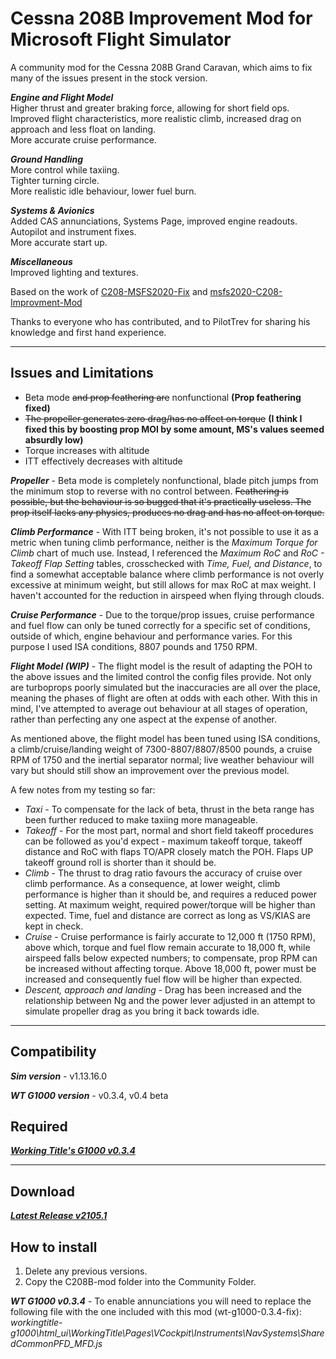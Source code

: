 # Cessna 208B Improvement Mod for Microsoft Flight Simulator

A community mod for the Cessna 208B Grand Caravan, which aims to fix many of the issues present in the stock version.

***Engine and Flight Model***  
Higher thrust and greater braking force, allowing for short field ops.  
Improved flight characteristics, more realistic climb, increased drag on approach and less float on landing.  
More accurate cruise performance.

***Ground Handling***    
More control while taxiing.  
Tighter turning circle.  
More realistic idle behaviour, lower fuel burn.

***Systems & Avionics***  
Added CAS annunciations, Systems Page, improved engine readouts.   
Autopilot and instrument fixes.  
More accurate start up.

***Miscellaneous***  
Improved lighting and textures.

Based on the work of [C208-MSFS2020-Fix](https://github.com/Exp232/C208-MSFS2020-Fix) and [msfs2020-C208-Improvment-Mod](https://github.com/SheepCreativeSoftware/msfs2020-C208-Improvment-Mod)

Thanks to everyone who has contributed, and to PilotTrev for sharing his knowledge and first hand experience.

----

## Issues and Limitations

- Beta mode ~~and prop feathering are~~ nonfunctional **(Prop feathering fixed)**
- ~~The propeller generates zero drag/has no affect on torque~~ **(I think I fixed this by boosting prop MOI by some amount, MS's values seemed absurdly low)**
- Torque increases with altitude
- ITT effectively decreases with altitude

***Propeller*** - Beta mode is completely nonfunctional, blade pitch jumps from the minimum stop to reverse with no control between.  ~~Feathering is possible, but the behaviour is so bugged that it's practically useless. The prop itself lacks any physics, produces no drag and has no affect on torque.~~

***Climb Performance*** - With ITT being broken, it's not possible to use it as a metric when tuning climb performance, neither is the *Maximum Torque for Climb* chart of much use. Instead, I referenced the *Maximum RoC* and *RoC - Takeoff Flap Setting* tables, crosschecked with *Time, Fuel, and Distance*, to find a somewhat acceptable balance where climb performance is not overly excessive at minimum weight, but still allows for max RoC at max weight. I haven't accounted for the reduction in airspeed when flying through clouds.

***Cruise Performance*** - Due to the torque/prop issues, cruise performance and fuel flow can only be tuned correctly for a specific set of conditions, outside of which, engine behaviour and performance varies. For this purpose I used ISA conditions, 8807 pounds and 1750 RPM.

***Flight Model (WIP)*** - The flight model is the result of adapting the POH to the above issues and the limited control the config files provide. Not only are turboprops poorly simulated but the inaccuracies are all over the place, meaning the phases of flight are often at odds with each other. With this in mind, I've attempted to average out behaviour at all stages of operation, rather than perfecting any one aspect at the expense of another.

As mentioned above, the flight model has been tuned using ISA conditions, a climb/cruise/landing weight of 7300-8807/8807/8500 pounds, a cruise RPM of 1750 and the inertial separator normal; live weather behaviour will vary but should still show an improvement over the previous model.

A few notes from my testing so far:

- *Taxi* -  To compensate for the lack of beta, thrust in the beta range has been further reduced to make taxiing more manageable.
- *Takeoff* - For the most part, normal and short field takeoff procedures can be followed as you'd expect - maximum takeoff torque, takeoff distance and RoC with flaps TO/APR closely match the POH. Flaps UP takeoff ground roll is shorter than it should be.
- *Climb* - The thrust to drag ratio favours the accuracy of cruise over climb performance. As a consequence, at lower weight, climb performance is higher than it should be, and requires a reduced power setting. At maximum weight, required power/torque will be higher than expected. Time, fuel and distance are correct as long as VS/KIAS are kept in check.
- *Cruise* - Cruise performance is fairly accurate to 12,000 ft (1750 RPM), above which, torque and fuel flow remain accurate to 18,000 ft, while airspeed falls below expected numbers; to compensate, prop RPM can be increased without affecting torque. Above 18,000 ft, power must be increased and consequently fuel flow will be higher than expected.
- *Descent, approach and landing* - Drag has been increased and the relationship between Ng and the power lever adjusted in an attempt to simulate propeller drag as you bring it back towards idle.

----

## Compatibility

***Sim version*** - v1.13.16.0

***WT G1000 version*** - v0.3.4, v0.4 beta

## Required

***[Working Title's G1000 v0.3.4](https://github.com/Working-Title-MSFS-Mods/fspackages/releases/tag/g1000-v0.3.4)***


----

## Download

***[Latest Release v2105.1](https://github.com/AlisterBrenton/C208B-mod/releases/tag/v2105.1)***

## How to install

1. Delete any previous versions.
2. Copy the C208B-mod folder into the Community Folder.

***WT G1000 v0.3.4*** - To enable annunciations you will need to replace the following file with the one included with this mod (wt-g1000-0.3.4-fix):
*workingtitle-g1000\html_ui\WorkingTitle\Pages\VCockpit\Instruments\NavSystems\SharedCommonPFD_MFD.js*
